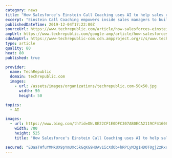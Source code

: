 ```yaml
---
category: news
title: "How Salesforce's Einstein Call Coaching uses AI to help sales reps be top performers"
excerpt: "Einstein Call Coaching empowers inside sales managers to build stronger teams and gain strategic AI-powered insights from every sales call through a new channel: Voice. At Dreamforce 2019 in San Francisco, TechRepublic's Bill Detwiler spoke with Efrat Rapoport, director of product management with Salesforce, about Einstein Call Coaching."
publishedDateTime: 2019-12-04T17:22:00Z
sourceUrl: https://www.techrepublic.com/article/how-salesforces-einstein-call-coaching-uses-ai-to-help-sales-reps-be-top-performers/
ampUrl: https://www.techrepublic.com/google-amp/article/how-salesforces-einstein-call-coaching-uses-ai-to-help-sales-reps-be-top-performers/
cdnAmpUrl: https://www-techrepublic-com.cdn.ampproject.org/c/s/www.techrepublic.com/google-amp/article/how-salesforces-einstein-call-coaching-uses-ai-to-help-sales-reps-be-top-performers/
type: article
quality: 80
heat: 80
published: true

provider:
  name: TechRepublic
  domain: techrepublic.com
  images:
    - url: /assets/images/organizations/techrepublic.com-50x50.jpg
      width: 50
      height: 50

topics:
  - AI

images:
  - url: https://www.bing.com/th?id=ON.8E22CF1E0DFC307AB0ECA2119CF41608
    width: 700
    height: 525
    title: "How Salesforce's Einstein Call Coaching uses AI to help sales reps be top performers"

secured: "EQaaTWfuYMMkUX9pYmUXc5kGqKG9HUAv1icXdOb+hRPCyM3g1HDOT0gj2zRxrMti6fi+BEbK96CjPQCpg1l7lNE3lH/D9/ZIr017Q0tp7nbX5j5AuYWO+f2xdAeFqdvU/Pg1Uj541rb7B3kvUqK7DKIVlQweOWHeOnkjrO3CumpzdGz4MtjJWhQkxpMeJRE8sAoeNE/OOH83mWN0Mu/VUZADGRPypwhq6lPZtiHNri/6Bd2XCBf4euePfcAelvFsWSOGqKKOLx0v06bcdGdK7Q==;x4gkaGq5UUwpqL3lFNnnfA=="
---
```


